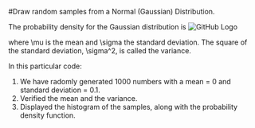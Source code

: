 #Draw random samples from a Normal (Gaussian) Distribution.


The probability density for the Gaussian distribution is
![GitHub Logo](https://docs.scipy.org/doc/numpy/_images/math/192d06ecdfd9d671a4ab4dd942ddf8e20173e111.svg)


where \mu is the mean and \sigma the standard deviation. The square of the standard deviation, \sigma^2, is called the variance.


In this particular code:
1. We have radomly generated 1000 numbers with a mean = 0  and standard deviation = 0.1.
2. Verified the mean and the variance.
3. Displayed the histogram of the samples, along with the probability density function.
